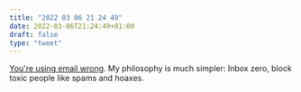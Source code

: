```yaml
---
title: "2022 03 06 21 24 49"
date: 2022-03-06T21:24:49+01:00
draft: false
type: "tweet"
---
```

[You're using email wrong](https://arne.me/blog/youre-using-email-wrong/). My philosophy is much simpler: Inbox zero, block toxic people like spams and hoaxes.
